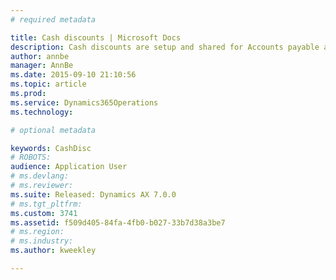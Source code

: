 ```yaml
---
# required metadata

title: Cash discounts | Microsoft Docs
description: Cash discounts are setup and shared for Accounts payable and Accounts receivable.  The cash discount available can be defined on the customer invoice or vendor invoice, and will be taken if the invoice is paid within the cash discount date. 
author: annbe
manager: AnnBe
ms.date: 2015-09-10 21:10:56
ms.topic: article
ms.prod: 
ms.service: Dynamics365Operations
ms.technology: 

# optional metadata

keywords: CashDisc
# ROBOTS: 
audience: Application User
# ms.devlang: 
# ms.reviewer: 
ms.suite: Released: Dynamics AX 7.0.0
# ms.tgt_pltfrm: 
ms.custom: 3741
ms.assetid: f509d405-84fa-4fb0-b027-33b7d38a3be7
# ms.region: 
# ms.industry: 
ms.author: kweekley

---
```



